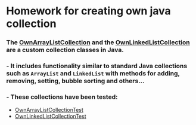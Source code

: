 
# Homework for creating own java collection
### The [OwnArrayListCollection](/src/main/java/kapyrin/collection/OwnArrayListCollection.java) and the [OwnLinkedListCollection](/src/main/java/kapyrin/collection/OwnLinkedListCollection.java)  are a custom collection classes in Java.
### - It includes functionality similar to standard Java collections such as `ArrayList` and  `LinkedList` with methods for adding, removing, setting, bubble sorting and others...
### - These collections have been tested:
  - [OwnArrayListCollectionTest](src/test/java/kapyrin/collection/OwnArrayListCollectionTest.java)
  - [OwnLinkedListCollectionTest](src/test/java/kapyrin/collection/OwnLinkedListCollectionTest.java)


